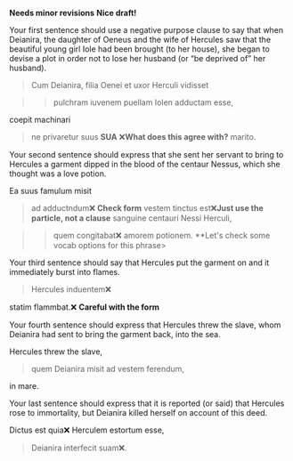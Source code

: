 **Needs minor revisions**
**Nice draft!**

Your first sentence should use a negative purpose clause to say that when Deianira, the daughter of Oeneus and the wife of Hercules saw that the beautiful young girl Iole had been brought (to her house), she began to devise a plot in order not to lose her husband (or “be deprived of” her husband).

> Cum Deianira, filia Oenei et uxor Herculi vidisset 

>> pulchram iuvenem puellam Iolen adductam esse,

coepit machinari

> ne privaretur suus **SUA** ❌**What does this agree with?** marito.

Your second sentence should express that she sent her servant to bring to Hercules a garment dipped in the blood of the centaur Nessus, which she thought was a love potion.

Ea suus famulum misit

> ad adductndum❌ **Check form** vestem tinctus est❌**Just use the particle, not a clause** sanguine centauri Nessi Herculi,

>> quem congitabat❌  amorem potionem. **Let's check some vocab options for this phrase>

Your third sentence should say that Hercules put the garment on and it immediately burst into flames.

> Hercules induentem❌

statim flammbat.❌ **Careful with the form**

Your fourth sentence should express that Hercules threw the slave, whom Deianira had sent to bring the garment back, into the sea.

Hercules threw the slave,

> quem Deianira misit ad vestem ferendum,

in mare.

Your last sentence should express that it is reported (or said) that Hercules rose to immortality, but Deianira killed herself on account of this deed.

Dictus est quia❌ Herculem estortum esse,

> Deianira interfecit suam❌.

